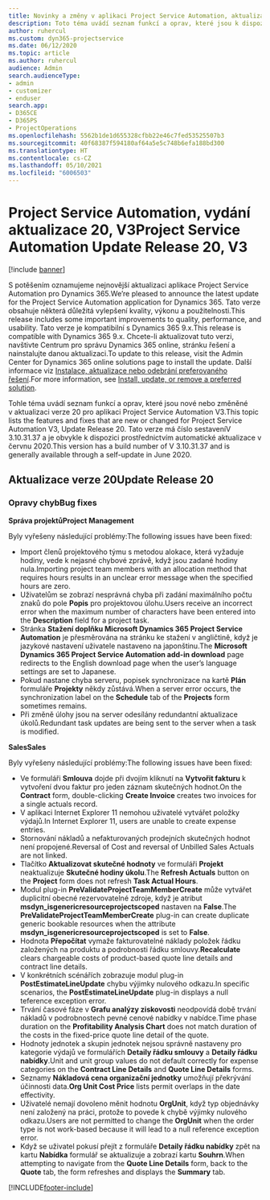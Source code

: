 ```yaml
---
title: Novinky a změny v aplikaci Project Service Automation, aktualizace verze 20, V3
description: Toto téma uvádí seznam funkcí a oprav, které jsou k dispozici v Project Service Automation, aktualizace verze 20, V3
author: ruhercul
ms.custom: dyn365-projectservice
ms.date: 06/12/2020
ms.topic: article
ms.author: ruhercul
audience: Admin
search.audienceType:
- admin
- customizer
- enduser
search.app:
- D365CE
- D365PS
- ProjectOperations
ms.openlocfilehash: 5562b1de1d655328cfbb22e46c7fed53525507b3
ms.sourcegitcommit: 40f68387f594180af64a5e5c748b6efa188bd300
ms.translationtype: HT
ms.contentlocale: cs-CZ
ms.lasthandoff: 05/10/2021
ms.locfileid: "6006503"
---
```

# <a name="project-service-automation-update-release-20-v3"></a><span data-ttu-id="8474c-103">Project Service Automation, vydání aktualizace 20, V3</span><span class="sxs-lookup"><span data-stu-id="8474c-103">Project Service Automation Update Release 20, V3</span></span>

[!include [banner](../includes/psa-now-project-operations.md)]

<span data-ttu-id="8474c-104">S potěšením oznamujeme nejnovější aktualizaci aplikace Project Service Automation pro Dynamics 365.</span><span class="sxs-lookup"><span data-stu-id="8474c-104">We’re pleased to announce the latest update for the Project Service Automation application for Dynamics 365.</span></span> <span data-ttu-id="8474c-105">Tato verze obsahuje některá důležitá vylepšení kvality, výkonu a použitelnosti.</span><span class="sxs-lookup"><span data-stu-id="8474c-105">This release includes some important improvements to quality, performance, and usability.</span></span> <span data-ttu-id="8474c-106">Tato verze je kompatibilní s Dynamics 365 9.x.</span><span class="sxs-lookup"><span data-stu-id="8474c-106">This release is compatible with Dynamics 365 9.x.</span></span> <span data-ttu-id="8474c-107">Chcete-li aktualizovat tuto verzi, navštivte Centrum pro správu Dynamics 365 online, stránku řešení a nainstalujte danou aktualizaci.</span><span class="sxs-lookup"><span data-stu-id="8474c-107">To update to this release, visit the Admin Center for Dynamics 365 online solutions page to install the update.</span></span> <span data-ttu-id="8474c-108">Další informace viz [Instalace, aktualizace nebo odebrání preferovaného řešení](/power-platform/admin/install-remove-preferred-solution).</span><span class="sxs-lookup"><span data-stu-id="8474c-108">For more information, see [Install, update, or remove a preferred solution](/power-platform/admin/install-remove-preferred-solution).</span></span>

<span data-ttu-id="8474c-109">Tohle téma uvádí seznam funkcí a oprav, které jsou nové nebo změněné v aktualizaci verze 20 pro aplikaci Project Service Automation V3.</span><span class="sxs-lookup"><span data-stu-id="8474c-109">This topic lists the features and fixes that are new or changed for Project Service Automation V3, Update Release 20.</span></span> <span data-ttu-id="8474c-110">Tato verze má číslo sestaveníV 3.10.31.37 a je obvykle k dispozici prostřednictvím automatické aktualizace v červnu 2020.</span><span class="sxs-lookup"><span data-stu-id="8474c-110">This version has a build number of V 3.10.31.37 and is generally available through a self-update in June 2020.</span></span>

## <a name="update-release-20"></a><span data-ttu-id="8474c-111">Aktualizace verze 20</span><span class="sxs-lookup"><span data-stu-id="8474c-111">Update Release 20</span></span>

### <a name="bug-fixes"></a><span data-ttu-id="8474c-112">Opravy chyb</span><span class="sxs-lookup"><span data-stu-id="8474c-112">Bug fixes</span></span>

<span data-ttu-id="8474c-113">**Správa projektů**</span><span class="sxs-lookup"><span data-stu-id="8474c-113">**Project Management**</span></span>

<span data-ttu-id="8474c-114">Byly vyřešeny následující problémy:</span><span class="sxs-lookup"><span data-stu-id="8474c-114">The following issues have been fixed:</span></span>

- <span data-ttu-id="8474c-115">Import členů projektového týmu s metodou alokace, která vyžaduje hodiny, vede k nejasné chybové zprávě, když jsou zadané hodiny nula.</span><span class="sxs-lookup"><span data-stu-id="8474c-115">Importing project team members with an allocation method that requires hours results in an unclear error message when the specified hours are zero.</span></span>
- <span data-ttu-id="8474c-116">Uživatelům se zobrazí nesprávná chyba při zadání maximálního počtu znaků do pole **Popis** pro projektovou úlohu.</span><span class="sxs-lookup"><span data-stu-id="8474c-116">Users receive an incorrect error when the maximum number of characters have been entered into the **Description** field for a project task.</span></span>
- <span data-ttu-id="8474c-117">Stránka **Stažení doplňku Microsoft Dynamics 365 Project Service Automation** je přesměrována na stránku ke stažení v angličtině, když je jazykové nastavení uživatele nastaveno na japonštinu.</span><span class="sxs-lookup"><span data-stu-id="8474c-117">The **Microsoft Dynamics 365 Project Service Automation add-in download** page redirects to the English download page when the user’s language settings are set to Japanese.</span></span>
- <span data-ttu-id="8474c-118">Pokud nastane chyba serveru, popisek synchronizace na kartě **Plán** formuláře **Projekty** někdy zůstává.</span><span class="sxs-lookup"><span data-stu-id="8474c-118">When a server error occurs, the synchronization label on the **Schedule** tab of the **Projects** form sometimes remains.</span></span>
- <span data-ttu-id="8474c-119">Při změně úlohy jsou na server odesílány redundantní aktualizace úkolů.</span><span class="sxs-lookup"><span data-stu-id="8474c-119">Redundant task updates are being sent to the server when a task is modified.</span></span>

<span data-ttu-id="8474c-120">**Sales**</span><span class="sxs-lookup"><span data-stu-id="8474c-120">**Sales**</span></span>

<span data-ttu-id="8474c-121">Byly vyřešeny následující problémy:</span><span class="sxs-lookup"><span data-stu-id="8474c-121">The following issues have been fixed:</span></span>

- <span data-ttu-id="8474c-122">Ve formuláři **Smlouva** dojde při dvojím kliknutí na **Vytvořit fakturu** k vytvoření dvou faktur pro jeden záznam skutečných hodnot.</span><span class="sxs-lookup"><span data-stu-id="8474c-122">On the **Contract** form, double-clicking **Create Invoice** creates two invoices for a single actuals record.</span></span>
- <span data-ttu-id="8474c-123">V aplikaci Internet Explorer 11 nemohou uživatelé vytvářet položky výdajů.</span><span class="sxs-lookup"><span data-stu-id="8474c-123">In Internet Explorer 11, users are unable to create expense entries.</span></span>
- <span data-ttu-id="8474c-124">Stornování nákladů a nefakturovaných prodejních skutečných hodnot není propojené.</span><span class="sxs-lookup"><span data-stu-id="8474c-124">Reversal of Cost and reversal of Unbilled Sales Actuals are not linked.</span></span>
- <span data-ttu-id="8474c-125">Tlačítko **Aktualizovat skutečné hodnoty** ve formuláři **Projekt** neaktualizuje **Skutečné hodiny úkolu**.</span><span class="sxs-lookup"><span data-stu-id="8474c-125">The **Refresh Actuals** button on the **Project** form does not refresh **Task Actual Hours**.</span></span>
- <span data-ttu-id="8474c-126">Modul plug-in **PreValidateProjectTeamMemberCreate** může vytvářet duplicitní obecné rezervovatelné zdroje, když je atribut **msdyn_isgenericresourceprojectscoped** nastaven na **False**.</span><span class="sxs-lookup"><span data-stu-id="8474c-126">The **PreValidateProjectTeamMemberCreate** plug-in can create duplicate generic bookable resources when the attribute **msdyn_isgenericresourceprojectscoped** is set to **False**.</span></span>
- <span data-ttu-id="8474c-127">Hodnota **Přepočítat** vymaže fakturovatelné náklady položek řádku založených na produktu a podrobnosti řádku smlouvy.</span><span class="sxs-lookup"><span data-stu-id="8474c-127">**Recalculate** clears chargeable costs of product-based quote line details and contract line details.</span></span>
- <span data-ttu-id="8474c-128">V konkrétních scénářích zobrazuje modul plug-in **PostEstimateLineUpdate** chybu výjimky nulového odkazu.</span><span class="sxs-lookup"><span data-stu-id="8474c-128">In specific scenarios, the **PostEstimateLineUpdate** plug-in displays a null teference exception error.</span></span>
- <span data-ttu-id="8474c-129">Trvání časové fáze v **Grafu analýzy ziskovosti** neodpovídá době trvání nákladů v podrobnostech pevné cenové nabídky v nabídce.</span><span class="sxs-lookup"><span data-stu-id="8474c-129">Time phase duration on the **Profitability Analysis Chart** does not match duration of the costs in the fixed-price quote line detail of the quote.</span></span>
- <span data-ttu-id="8474c-130">Hodnoty jednotek a skupin jednotek nejsou správně nastaveny pro kategorie výdajů ve formulářích **Detaily řádku smlouvy** a **Detaily řádku nabídky**.</span><span class="sxs-lookup"><span data-stu-id="8474c-130">Unit and unit group values do not default correctly for expense categories on the **Contract Line Details** and **Quote Line Details** forms.</span></span>
- <span data-ttu-id="8474c-131">Seznamy **Nákladová cena organizační jednotky** umožňují překrývání účinnosti data.</span><span class="sxs-lookup"><span data-stu-id="8474c-131">**Org Unit Cost Price** lists permit overlaps in the date effectivity.</span></span>
- <span data-ttu-id="8474c-132">Uživatelé nemají dovoleno měnit hodnotu **OrgUnit**, když typ objednávky není založený na práci, protože to povede k chybě výjimky nulového odkazu.</span><span class="sxs-lookup"><span data-stu-id="8474c-132">Users are not permitted to change the **OrgUnit** when the order type is not work-based because it will lead to a null reference exception error.</span></span>
- <span data-ttu-id="8474c-133">Když se uživatel pokusí přejít z formuláře **Detaily řádku nabídky** zpět na kartu **Nabídka** formulář se aktualizuje a zobrazí kartu **Souhrn**.</span><span class="sxs-lookup"><span data-stu-id="8474c-133">When attempting to navigate from the **Quote Line Details** form, back to the **Quote** tab, the form refreshes and displays the **Summary** tab.</span></span>


[!INCLUDE[footer-include](../includes/footer-banner.md)]